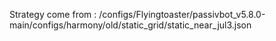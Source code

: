 Strategy come from : /configs/Flyingtoaster/passivbot_v5.8.0-main/configs/harmony/old/static_grid/static_near_jul3.json